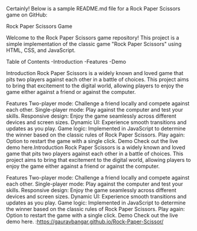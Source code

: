 Certainly! Below is a sample README.md file for a Rock Paper Scissors game on GitHub:

Rock Paper Scissors Game

Welcome to the Rock Paper Scissors game repository! This project is a simple implementation of the classic game "Rock Paper Scissors" using HTML, CSS, and JavaScript.

Table of Contents
-Introduction
-Features
-Demo

Introduction
Rock Paper Scissors is a widely known and loved game that pits two players against each other in a battle of choices. This project aims to bring that excitement to the digital world, allowing players to enjoy the game either against a friend or against the computer.

Features
Two-player mode: Challenge a friend locally and compete against each other.
Single-player mode: Play against the computer and test your skills.
Responsive design: Enjoy the game seamlessly across different devices and screen sizes.
Dynamic UI: Experience smooth transitions and updates as you play.
Game logic: Implemented in JavaScript to determine the winner based on the classic rules of Rock Paper Scissors.
Play again: Option to restart the game with a single click.
Demo
Check out the live demo here.Introduction
Rock Paper Scissors is a widely known and loved game that pits two players against each other in a battle of choices. This project aims to bring that excitement to the digital world, allowing players to enjoy the game either against a friend or against the computer.

Features
Two-player mode: Challenge a friend locally and compete against each other.
Single-player mode: Play against the computer and test your skills.
Responsive design: Enjoy the game seamlessly across different devices and screen sizes.
Dynamic UI: Experience smooth transitions and updates as you play.
Game logic: Implemented in JavaScript to determine the winner based on the classic rules of Rock Paper Scissors.
Play again: Option to restart the game with a single click.
Demo
Check out the live demo
here.  :https://gauravbangar.github.io/Rock-Paper-Scissor/
